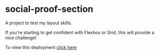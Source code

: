 # social-proof-section
A project to test my layout skills.

If you're starting to get confident with Flexbox or Grid, this will provide a nice challenge!

To view this deployment  [click here](https://social-proof-section-n3doeq9qa.vercel.app/)
